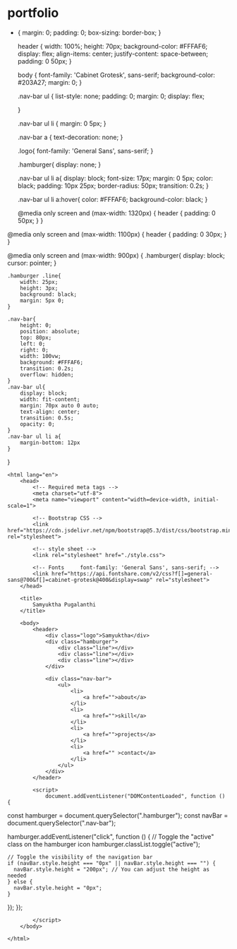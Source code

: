 # portfolio

* {
    margin: 0;
    padding: 0;
    box-sizing: border-box;
  }
  
  header {
    width: 100%;
    height: 70px;
    background-color: #FFFAF6;
    display: flex;
    align-items: center;
    justify-content: space-between;
    padding: 0 50px;
  }
  
  body {
    font-family: 'Cabinet Grotesk', sans-serif;
    background-color: #203A27;
    margin: 0;
  }
  
  .nav-bar ul {
    list-style: none;
    padding: 0;
    margin: 0;
    display: flex;

  }

  .nav-bar ul li {
    margin: 0 5px;
  }
  
  .nav-bar a {
    text-decoration: none;
  }

  .logo{
    font-family: 'General Sans', sans-serif;
  }

  .hamburger{
    display: none;
  }

  .nav-bar ul li a{
    display: block;
    font-size: 17px;
    margin: 0 5px;
    color: black;
    padding: 10px 25px;
    border-radius: 50px;
    transition: 0.2s;
  }

  .nav-bar ul li a:hover{
    color: #FFFAF6;
    background-color: black;
  }

  @media only screen and (max-width: 1320px) {
    header {
        padding: 0 50px;
    }
}

@media only screen and (max-width: 1100px) {
    header {
        padding: 0 30px;
    }
}

@media only screen and (max-width: 900px) {
    .hamburger{
        display: block;
        cursor: pointer;
    }

    .hamburger .line{
        width: 25px;
        height: 3px;
        background: black;
        margin: 5px 0;
    }

    .nav-bar{
        height: 0;
        position: absolute;
        top: 80px;
        left: 0;
        right: 0;
        width: 100vw;
        background: #FFFAF6;
        transition: 0.2s;
        overflow: hidden;
    }
    .nav-bar ul{
        display: block;
        width: fit-content;
        margin: 70px auto 0 auto; 
        text-align: center;
        transition: 0.5s;
        opacity: 0;
    }
    .nav-bar ul li a{
        margin-bottom: 12px
    }
}



<!DOCTYPE html>
    <html lang="en">
        <head>
            <!-- Required meta tags -->
            <meta charset="utf-8">
            <meta name="viewport" content="width=device-width, initial-scale=1">

            <!-- Bootstrap CSS -->
            <link href="https://cdn.jsdelivr.net/npm/bootstrap@5.3/dist/css/bootstrap.min.css" rel="stylesheet">
            
            <!-- style sheet -->
            <link rel="stylesheet" href="./style.css">

            <!-- Fonts     font-family: 'General Sans', sans-serif; -->
            <link href="https://api.fontshare.com/v2/css?f[]=general-sans@700&f[]=cabinet-grotesk@400&display=swap" rel="stylesheet">
        </head>

        <title>
            Samyuktha Pugalanthi
        </title>

        <body>
            <header>
                <div class="logo">Samyuktha</div>
                <div class="hamburger">
                    <div class="line"></div>
                    <div class="line"></div>
                    <div class="line"></div>
                </div>

                <div class="nav-bar">
                    <ul>
                        <li>
                            <a href="">about</a>
                        </li>
                        <li>
                            <a href="">skill</a>
                        </li>
                        <li>
                            <a href="">projects</a>
                        </li>
                        <li>
                            <a href="" >contact</a>
                        </li>
                    </ul>
                </div>
            </header>

            <script>
                document.addEventListener("DOMContentLoaded", function () {
  const hamburger = document.querySelector(".hamburger");
  const navBar = document.querySelector(".nav-bar");

  hamburger.addEventListener("click", function () {
    // Toggle the "active" class on the hamburger icon
    hamburger.classList.toggle("active");

    // Toggle the visibility of the navigation bar
    if (navBar.style.height === "0px" || navBar.style.height === "") {
      navBar.style.height = "200px"; // You can adjust the height as needed
    } else {
      navBar.style.height = "0px";
    }
  });
});

            </script>
        </body>

    </html>

  